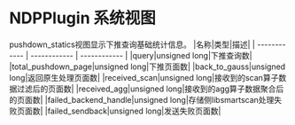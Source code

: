 # NDPPlugin 系统视图

pushdown_statics视图显示下推查询基础统计信息。
|名称|类型|描述|
| ------------ | ------------ | ------------ |
|query|unsigned long|下推查询数|
|total_pushdown_page|unsigned long|下推页面数|
|back_to_gauss|unsigned long|返回原生处理页面数|
|received_scan|unsigned long|接收到的scan算子数据过滤后的页面数|
|received_agg|unsigned long|接收到的agg算子数据聚合后的页面数|
|failed_backend_handle|unsigned long|存储侧libsmartscan处理失败页面数|
|failed_sendback|unsigned long|发送失败页面数|
